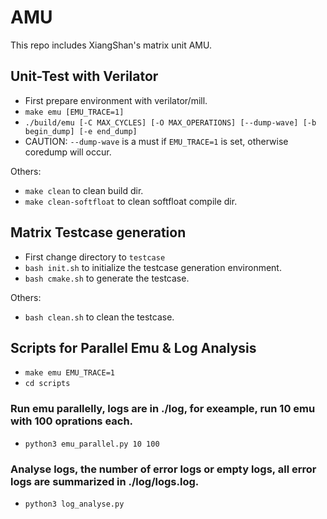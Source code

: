 # AMU
This repo includes XiangShan's matrix unit AMU.


## Unit-Test with Verilator

* First prepare environment with verilator/mill.
* `make emu [EMU_TRACE=1]`
* `./build/emu [-C MAX_CYCLES] [-O MAX_OPERATIONS] [--dump-wave] [-b begin_dump] [-e end_dump]`
* CAUTION: `--dump-wave` is a must if `EMU_TRACE=1` is set, otherwise coredump will occur.

Others:

* `make clean` to clean build dir.
* `make clean-softfloat` to clean softfloat compile dir.


## Matrix Testcase generation

* First change directory to `testcase`
* `bash init.sh` to initialize the testcase generation environment.
* `bash cmake.sh` to generate the testcase.

Others:

* `bash clean.sh` to clean the testcase.


## Scripts for Parallel Emu & Log Analysis

* `make emu EMU_TRACE=1`
* `cd scripts`
### Run emu parallelly, logs are in ./log, for exeample, run 10 emu with 100 oprations each.
* `python3 emu_parallel.py 10 100`
### Analyse logs, the number of error logs or empty logs, all error logs are summarized in ./log/logs.log.
* `python3 log_analyse.py`